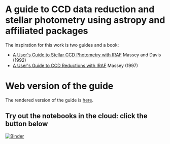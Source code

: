 # A guide to CCD data reduction and stellar photometry using astropy and affiliated packages

The inspiration for this work is two guides and a book:

+ [A User's Guide to Stellar CCD Photometry with IRAF](https://www.mn.uio.no/astro/english/services/it/help/visualization/iraf/daophot2.pdf) Massey and Davis (1992)
+ [A User's Guide to CCD Reductions with IRAF](http://ircamera.as.arizona.edu/Astr_518/irafguid.pdf) Massey (1997)

# Web version of the guide

The rendered version of the guide is [here](https://mwcraig.github.io/ccd-as-book/00-00-Preface).

## Try out the notebooks in the cloud: click the button below

[![Binder](https://mybinder.org/badge_logo.svg)](https://mybinder.org/v2/gh/astropy/ccd-reduction-and-photometry-guide/master)
